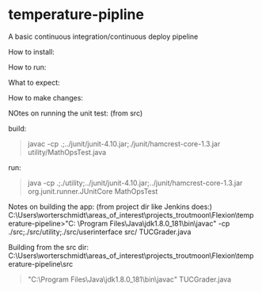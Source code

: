 # temperature-pipline
A basic continuous integration/continuous deploy pipeline

How to install:

How to run:

What to expect:

How to make changes:



NOtes on running the unit test:
(from src)

build:
>javac -cp .;../junit/junit-4.10.jar;./junit/hamcrest-core-1.3.jar utility/MathOpsTest.java

run:
>java -cp .;./utility;../junit/junit-4.10.jar;../junit/hamcrest-core-1.3.jar org.junit.runner.JUnitCore MathOpsTest


Notes on building the app: (from project dir like Jenkins does:)
C:\Users\worterschmidt\areas_of_interest\projects_troutmoon\Flexion\temperature-pipeline>"C:
\Program Files\Java\jdk1.8.0_181\bin\javac" -cp ./src;./src/utility;./src/userinterface src/
TUCGrader.java

Building from the src dir:
C:\Users\worterschmidt\areas_of_interest\projects_troutmoon\Flexion\temperature-pipeline\src
>"C:\Program Files\Java\jdk1.8.0_181\bin\javac" TUCGrader.java